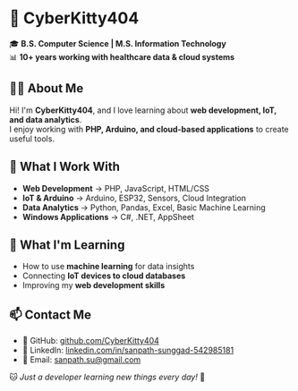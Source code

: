 # 👾 CyberKitty404  

🎓 **B.S. Computer Science | M.S. Information Technology**  
📊 **10+ years working with healthcare data & cloud systems**  

## 👨‍💻 About Me  
Hi! I'm **CyberKitty404**, and I love learning about **web development, IoT, and data analytics**.  
I enjoy working with **PHP, Arduino, and cloud-based applications** to create useful tools.  

## 🔧 What I Work With  
- **Web Development** → PHP, JavaScript, HTML/CSS  
- **IoT & Arduino** → Arduino, ESP32, Sensors, Cloud Integration  
- **Data Analytics** → Python, Pandas, Excel, Basic Machine Learning  
- **Windows Applications** → C#, .NET, AppSheet  

## 🎯 What I'm Learning  
- How to use **machine learning** for data insights  
- Connecting **IoT devices to cloud databases**  
- Improving my **web development skills**  

## 📫 Contact Me  
- 🔗 GitHub: [github.com/CyberKitty404](https://github.com/CyberKitty404)  
- 💼 LinkedIn: [linkedin.com/in/sanpath-sunggad-542985181](https://linkedin.com/in/sanpath-sunggad-542985181)  
- 📧 Email: sanpath.su@gmail.com  

🐱 _Just a developer learning new things every day!_ 🚀  
